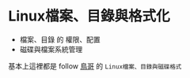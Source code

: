 # Linux檔案、目錄與格式化
* 檔案、目錄 的 權限、配置
* 磁碟與檔案系統管理

基本上這裡都是 follow [鳥哥](http://linux.vbird.org/linux_basic/#part2) 的 `Linux檔案、目錄與磁碟格式`
  